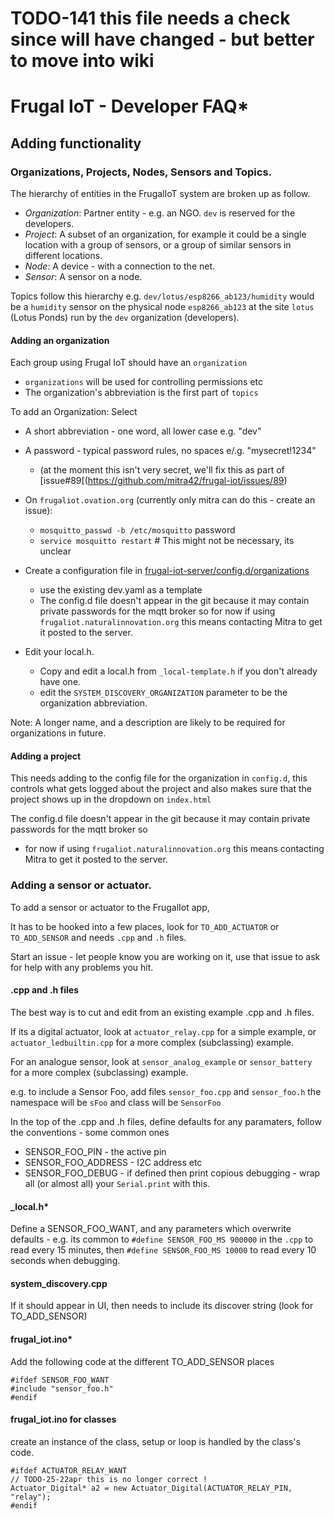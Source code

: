 # TODO-141 this file needs a check since will have changed - but better to move into wiki
# Frugal IoT - Developer FAQ*

## Adding functionality

### Organizations, Projects, Nodes, Sensors and Topics.
The hierarchy of entities in the FrugalIoT system are broken up as follow.
* _Organization_: Partner entity - e.g. an NGO.  `dev` is reserved for the developers.
* _Project_: A subset of an organization, for example it could be a single location with a group of sensors, or a group of similar sensors in different locations.
* _Node_: A device - with a connection to the net.
* _Sensor_: A sensor on a node.

Topics follow this hierarchy e.g. `dev/lotus/esp8266_ab123/humidity` would be a `humidity` sensor on the physical node
`esp8266_ab123` at the site `lotus` (Lotus Ponds) run by the `dev` organization (developers). 

#### Adding an organization

Each group using Frugal IoT should have an `organization`
- `organizations` will be used for controlling permissions etc
- The organization's abbreviation is the first part of `topics`

To add an Organization: Select
* A short abbreviation - one word, all lower case e.g. "dev"
* A password - typical password rules, no spaces e/.g. "mysecret!1234"
  * (at the moment this isn't very secret, we'll fix this as part of [issue#89[(https://github.com/mitra42/frugal-iot/issues/89)
  
* On `frugaliot.ovation.org` (currently only mitra can do this - create an issue):
  * `mosquitto_passwd -b /etc/mosquitto` <organization abbreviation> password
  * `service mosquitto restart`   # This might not be necessary, its unclear

* Create a configuration file in [frugal-iot-server/config.d/organizations](https://github.com/mitra42/frugal-iot-server/tree/main/config.d/organizations)
  * use the existing dev.yaml as a template
  * The config.d file doesn't appear in the git because it may contain private passwords for the mqtt broker so for now if using `frugaliot.naturalinnovation.org` this means contacting Mitra to get it posted to the server. 
* Edit your local.h.
  * Copy and edit a local.h from `_local-template.h` if you don't already have one.
  * edit the `SYSTEM_DISCOVERY_ORGANIZATION` parameter to be the organization abbreviation.

Note: A longer name, and a description are likely to be required for organizations in future.

#### Adding a project

This needs adding to the config file for the organization in `config.d`, this controls what gets logged about the project and also makes sure that the
project shows up in the dropdown on `index.html`

The config.d file doesn't appear in the git because it may contain private passwords for the mqtt broker so
- for now if using `frugaliot.naturalinnovation.org` this means contacting Mitra to get it posted to the server. 

### Adding a sensor or actuator.

To add a sensor or actuator to the FrugalIot app, 

It has to be hooked into a few places, look for `TO_ADD_ACTUATOR` or `TO_ADD_SENSOR` and needs `.cpp` and `.h` files.

Start an issue - let people know you are working on it, use that issue to ask for help with any problems you hit. 

#### .cpp and .h files

The best way is to cut and edit from an existing example .cpp and .h files.

If its a digital actuator, look at `actuator_relay.cpp` for a simple example, 
or `actuator_ledbuiltin.cpp` for a more complex (subclassing) example.

For an analogue sensor, look at `sensor_analog_example` 
or `sensor_battery` for a more complex (subclassing) example.

e.g. to include a Sensor Foo, add files `sensor_foo.cpp` and `sensor_foo.h`
the namespace will be `sFoo` and class will be `SensorFoo`

In the top of the .cpp and .h files, define defaults for any paramaters,
follow the conventions - some common ones
* SENSOR_FOO_PIN - the active pin
* SENSOR_FOO_ADDRESS - I2C address etc
* SENSOR_FOO_DEBUG - if defined then print copious debugging - wrap all (or almost all) your `Serial.print` with this. 

#### _local.h*
Define a SENSOR_FOO_WANT, and any parameters which overwrite defaults - e.g. its common to `#define SENSOR_FOO_MS 900000` in the `.cpp` to read every 15 minutes, then `#define SENSOR_FOO_MS 10000` to read every 10 seconds when debugging.
  
#### system_discovery.cpp
If it should appear in UI, then needs to include its discover string (look for TO_ADD_SENSOR) 

#### frugal_iot.ino*
Add the following code at the different TO_ADD_SENSOR places
```
#ifdef SENSOR_FOO_WANT
#include "sensor_foo.h"
#endif
```
#### frugal_iot.ino for classes
create an instance of the class, setup or loop is handled by the class's code.
```
#ifdef ACTUATOR_RELAY_WANT
// TODO-25-22apr this is no longer correct ! 
Actuator_Digital* a2 = new Actuator_Digital(ACTUATOR_RELAY_PIN, "relay");
#endif
```



